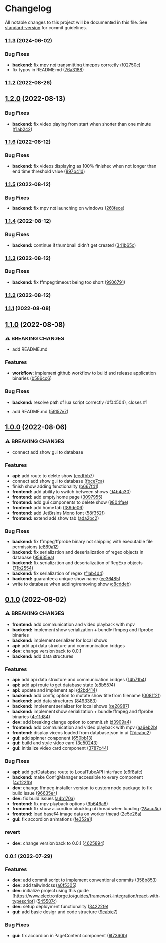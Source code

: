 # Changelog

All notable changes to this project will be documented in this file. See [standard-version](https://github.com/conventional-changelog/standard-version) for commit guidelines.

### [1.1.3](https://github.com/TimDev9492/LocalTube/compare/v1.2.0...v1.1.3) (2024-06-02)


### Bug Fixes

* **backend:** fix mpv not transmitting timepos correctly ([f02750c](https://github.com/TimDev9492/LocalTube/commit/f02750c333d75586526d3045efc0e1f4a20f010b))
* fix typos in README.md ([76a3188](https://github.com/TimDev9492/LocalTube/commit/76a318872c4ca97b867e2199342f4b43db8cb0c2))

### [1.1.2](https://github.com/TimDev9492/LocalTube/compare/v1.2.0...v1.1.2) (2022-08-26)

## [1.2.0](https://github.com/TimDev9492/LocalTube/compare/v1.1.6...v1.2.0) (2022-08-13)


### Bug Fixes

* **backend:** fix video playing from start when shorter than one minute ([f1ab242](https://github.com/TimDev9492/LocalTube/commit/f1ab242405bf44cb90aefb96bc5719e1ac0be6a4))

### [1.1.6](https://github.com/TimDev9492/LocalTube/compare/v1.1.5...v1.1.6) (2022-08-12)


### Bug Fixes

* **backend:** fix videos displaying as 100% finished when not longer than end time threshold value ([897b41d](https://github.com/TimDev9492/LocalTube/commit/897b41d1306f29810bfcfc7d1a6cc944a3566aba))

### [1.1.5](https://github.com/TimDev9492/LocalTube/compare/v1.1.4...v1.1.5) (2022-08-12)


### Bug Fixes

* **backend:** fix mpv not launching on windows ([268fece](https://github.com/TimDev9492/LocalTube/commit/268fecec64464750fdbc8cb2c6a13ccb95a981d1))

### [1.1.4](https://github.com/TimDev9492/LocalTube/compare/v1.1.3...v1.1.4) (2022-08-12)


### Bug Fixes

* **backend:** continue if thumbnail didn't get created ([341b65c](https://github.com/TimDev9492/LocalTube/commit/341b65ce3929b17670444e66ffc1e4f66f37d087))

### [1.1.3](https://github.com/TimDev9492/LocalTube/compare/v1.1.2...v1.1.3) (2022-08-12)


### Bug Fixes

* **backend:** fix ffmpeg timeout being too short ([9906791](https://github.com/TimDev9492/LocalTube/commit/9906791b0f48697014af62022152d91184cb4fc1))

### [1.1.2](https://github.com/TimDev9492/LocalTube/compare/v1.1.1...v1.1.2) (2022-08-12)

### [1.1.1](https://github.com/TimDev9492/LocalTube/compare/v1.1.0...v1.1.1) (2022-08-08)

## [1.1.0](https://github.com/TimDev9492/LocalTube/compare/v1.0.0...v1.1.0) (2022-08-08)


### ⚠ BREAKING CHANGES

* add README.md

### Features

* **workflow:** implement github workflow to build and release application binaries ([b586cc6](https://github.com/TimDev9492/LocalTube/commit/b586cc65108b98ba3f2b67b13aef71cc89d4086b))


### Bug Fixes

* **backend:** resolve path of lua script correctly ([df04504](https://github.com/TimDev9492/LocalTube/commit/df04504c72d722943aff56020e08a27f6a2adee7)), closes [#1](https://github.com/TimDev9492/LocalTube/issues/1)


* add README.md ([59157e7](https://github.com/TimDev9492/LocalTube/commit/59157e7c4426dc77dc14360ddbce93dc13a22a88))

## [1.0.0](https://github.com/TimDev9492/LocalTube/compare/v0.1.0...v1.0.0) (2022-08-06)


### ⚠ BREAKING CHANGES

* connect add show gui to database

### Features

* **api:** add route to delete show ([eedfbb7](https://github.com/TimDev9492/LocalTube/commit/eedfbb72acff378a3f97e1f5c516ec94188c8075))
* connect add show gui to database ([fbce7ca](https://github.com/TimDev9492/LocalTube/commit/fbce7ca2836617baa7d6a5cc63e514774fe2a071))
* finish show adding functionality ([b667f41](https://github.com/TimDev9492/LocalTube/commit/b667f41a154630af5f808687552255329267af4e))
* **frontend:** add ability to switch between shows ([d4b4a30](https://github.com/TimDev9492/LocalTube/commit/d4b4a30cc1048789079a6c2df27aa61ee5925412))
* **frontend:** add empty home page ([3097955](https://github.com/TimDev9492/LocalTube/commit/30979553511a745cc31176103d2bd9164948f408))
* **frontend:** add gui components to delete show ([9804fae](https://github.com/TimDev9492/LocalTube/commit/9804faeb7140d29359a7d8ce4d4883543210a415))
* **frontend:** add home tab ([f89de06](https://github.com/TimDev9492/LocalTube/commit/f89de067db7e5e87d655df1a292209f08d7afec8))
* **frontend:** add JetBrains Mono font ([58f352f](https://github.com/TimDev9492/LocalTube/commit/58f352fb517c63c38738b2ac455e0d7bff3fb903))
* **frontend:** extend add show tab ([ada2bc2](https://github.com/TimDev9492/LocalTube/commit/ada2bc28bf6ad81c9b5329f6234d4a1713978e91))


### Bug Fixes

* **backend:** fix ffmpeg/ffprobe binary not shipping with executable file permissions ([e869a12](https://github.com/TimDev9492/LocalTube/commit/e869a12495b7a5e1e36251daad5b6edfea8f3be8))
* **backend:** fix serialization and deserialization of regex objects in database ([95935ea](https://github.com/TimDev9492/LocalTube/commit/95935ea641ffed327d43d06de8caab81b5946a48))
* **backend:** fix serialization and deserialization of RegExp objects ([71b2554](https://github.com/TimDev9492/LocalTube/commit/71b25544b14c99489ca5c8ec42cfe984ee13d824))
* **backend:** fix serialization of regex ([f1ab4d4](https://github.com/TimDev9492/LocalTube/commit/f1ab4d4f8e22d88a655bff36d6fd04a7aef5c903))
* **backend:** guarantee a unique show name ([ee36485](https://github.com/TimDev9492/LocalTube/commit/ee364851ae23e8def3c696b44d21cd4e6dc635be))
* write to database when adding/removing show ([c8cddeb](https://github.com/TimDev9492/LocalTube/commit/c8cddebc1ccc0bfe685c50f15d7ad8933c989e93))

## [0.1.0](https://github.com/TimDev9492/LocalTube/compare/v0.0.2...v0.1.0) (2022-08-02)


### ⚠ BREAKING CHANGES

* **frontend:** add communication and video playback with mpv
* **backend:** implement show serialization + bundle ffmpeg and ffprobe binaries
* **backend:** implement serializer for local shows
* **api:** add api data structure and communication bridges
* **dev:** change version back to 0.0.1
* **backend:** add data structures

### Features

* **api:** add api data structure and communication bridges ([14b71b4](https://github.com/TimDev9492/LocalTube/commit/14b71b46f90243d80ce6ea19ff1a7a3db5b9f22a))
* **api:** add api route to get database state ([e8b5574](https://github.com/TimDev9492/LocalTube/commit/e8b557484db8936f7ef18b7019df86c219608204))
* **api:** update and implement api ([d2bd414](https://github.com/TimDev9492/LocalTube/commit/d2bd414aa9e4d87bc9dc719b1e7b1c2b405c8107))
* **backend:** add config option to mutate show title from filename ([0081f2f](https://github.com/TimDev9492/LocalTube/commit/0081f2f7aed118b890a2f405911e83d236610e4b))
* **backend:** add data structures ([8493383](https://github.com/TimDev9492/LocalTube/commit/849338366374d543b508e855055ac10f7e9e5d09))
* **backend:** implement serializer for local shows ([ce28987](https://github.com/TimDev9492/LocalTube/commit/ce28987d2781734580aff7481c1909036d0112bf))
* **backend:** implement show serialization + bundle ffmpeg and ffprobe binaries ([4c11d84](https://github.com/TimDev9492/LocalTube/commit/4c11d84cc76d57ceaed38d316c91d383ce90da2f))
* **dev:** add breaking change option to commit.sh ([d3909a4](https://github.com/TimDev9492/LocalTube/commit/d3909a4dc585d4cb3dde49cb8668ea0663ec7afa))
* **frontend:** add communication and video playback with mpv ([aa6eb2b](https://github.com/TimDev9492/LocalTube/commit/aa6eb2b9b3c7538da39f37ce14814fbfb643f9b9))
* **frontend:** display videos loaded from database.json in ui ([2dcabc2](https://github.com/TimDev9492/LocalTube/commit/2dcabc2a9a2c6fe0a97cca3e8181e5ec1ca616f4))
* **gui:** add spinner component ([650bb13](https://github.com/TimDev9492/LocalTube/commit/650bb139873b10a0a57c4572ca9a0be281b3886e))
* **gui:** build and style video card ([3e50243](https://github.com/TimDev9492/LocalTube/commit/3e50243a4a1c4132439a143425e0dd7a3bb7172f))
* **gui:** initialize video card component ([3787c44](https://github.com/TimDev9492/LocalTube/commit/3787c442da4c5c46085dad1ff863d253c2a954ab))


### Bug Fixes

* **api:** add getDatabase route to LocalTubeAPI interface ([c6f8afc](https://github.com/TimDev9492/LocalTube/commit/c6f8afc0e9253a2187311462dc4480a444b8a3e1))
* **backend:** make ConfigManager accessible to every component ([4df22fb](https://github.com/TimDev9492/LocalTube/commit/4df22fbb773e732e0c1d3e8bcfc1e5e967c3cb40))
* **dev:** change ffmpeg-installer version to custom node package to fix build issue ([96635e4](https://github.com/TimDev9492/LocalTube/commit/96635e41d859597abecc7862939ff7ae3a6c7033))
* **dev:** fix build issues ([a4b170a](https://github.com/TimDev9492/LocalTube/commit/a4b170ae774fd7ef21fea6b72edae8313181f9e8))
* **frontend:** fix mpv playback options ([9b646a8](https://github.com/TimDev9492/LocalTube/commit/9b646a861b52c4697ea159a1a3c8ee453c236a20))
* **frontend:** fix show accordion blocking ui thread when loading ([78acc3c](https://github.com/TimDev9492/LocalTube/commit/78acc3c31605993876c009ed83ba615e2320d6bf))
* **frontend:** load base64 image data on worker thread ([2e5e26a](https://github.com/TimDev9492/LocalTube/commit/2e5e26a08baecb3aee7d979cb3d3aa36c6aa4e23))
* **gui:** fix accordion animations ([fe352a1](https://github.com/TimDev9492/LocalTube/commit/fe352a10e6371a8582ddf0807786b4cd164d9a24))


### revert

* **dev:** change version back to 0.0.1 ([4625894](https://github.com/TimDev9492/LocalTube/commit/46258941d6486795fa5d729fb211d85c8a23e245))

### 0.0.1 (2022-07-29)


### Features

* **dev:** add commit script to implement conventional commits ([358b853](https://github.com/TimDev9492/LocalTube/commit/358b853cd967b523c1d1eae40065a6a67320c893))
* **dev:** add tailwindcss ([a0f5305](https://github.com/TimDev9492/LocalTube/commit/a0f5305a1e7dcd0fc369034411ede05cc57a2403))
* **dev:** initialize project using this guide [https://www.electronforge.io/guides/framework-integration/react-with-typescript] ([545507c](https://github.com/TimDev9492/LocalTube/commit/545507c6aba371e75c87a6ae3aaa026b773b6cf3))
* **dev:** setup deployment functionality ([34222fe](https://github.com/TimDev9492/LocalTube/commit/34222fed5549f0b4802f60c372fd02d801c687d6))
* **gui:** add basic design and code structure ([9cabfc7](https://github.com/TimDev9492/LocalTube/commit/9cabfc7e14d206153e5a5465c3762197bb010ed5))


### Bug Fixes

* **gui:** fix accordion in PageContent component ([6f7360b](https://github.com/TimDev9492/LocalTube/commit/6f7360bee2a93d31bc5b067252e7a551012cabbc))
